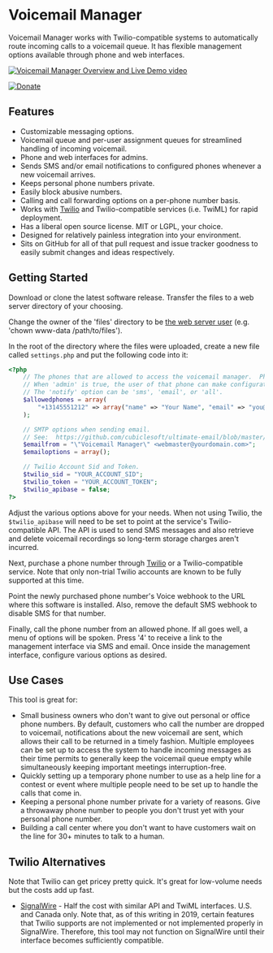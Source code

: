 Voicemail Manager
=================

Voicemail Manager works with Twilio-compatible systems to automatically route incoming calls to a voicemail queue.  It has flexible management options available through phone and web interfaces.

[![Voicemail Manager Overview and Live Demo video](https://user-images.githubusercontent.com/1432111/69885071-99082c00-1298-11ea-93e2-6e22433e5c98.png)](https://www.youtube.com/watch?v=Mo4lb8RusE4 "Voicemail Manager Overview and Live Demo")

[![Donate](https://cubiclesoft.com/res/donate-shield.png)](https://cubiclesoft.com/donate/)

Features
--------

* Customizable messaging options.
* Voicemail queue and per-user assignment queues for streamlined handling of incoming voicemail.
* Phone and web interfaces for admins.
* Sends SMS and/or email notifications to configured phones whenever a new voicemail arrives.
* Keeps personal phone numbers private.
* Easily block abusive numbers.
* Calling and call forwarding options on a per-phone number basis.
* Works with [Twilio](https://www.twilio.com/) and Twilio-compatible services (i.e. TwiML) for rapid deployment.
* Has a liberal open source license.  MIT or LGPL, your choice.
* Designed for relatively painless integration into your environment.
* Sits on GitHub for all of that pull request and issue tracker goodness to easily submit changes and ideas respectively.

Getting Started
---------------

Download or clone the latest software release.  Transfer the files to a web server directory of your choosing.

Change the owner of the 'files' directory to be [the web server user](https://cubicspot.blogspot.com/2017/05/secure-web-server-permissions-that-just.html) (e.g. 'chown www-data /path/to/files').

In the root of the directory where the files were uploaded, create a new file called `settings.php` and put the following code into it:

```php
<?php
	// The phones that are allowed to access the voicemail manager.  Phone numbers must be in E.164 format.
	// When 'admin' is true, the user of that phone can make configuration changes in the web interface.
	// The 'notify' option can be 'sms', 'email', or 'all'.
	$allowedphones = array(
		"+13145551212" => array("name" => "Your Name", "email" => "you@yourdomain.com", "admin" => true, "notify" => "all"),
	);

	// SMTP options when sending email.
	// See:  https://github.com/cubiclesoft/ultimate-email/blob/master/docs/smtp.md
	$emailfrom = "\"Voicemail Manager\" <webmaster@yourdomain.com>";
	$emailoptions = array();

	// Twilio Account Sid and Token.
	$twilio_sid = "YOUR_ACCOUNT_SID";
	$twilio_token = "YOUR_ACCOUNT_TOKEN";
	$twilio_apibase = false;
?>
```

Adjust the various options above for your needs.  When not using Twilio, the `$twilio_apibase` will need to be set to point at the service's Twilio-compatible API.  The API is used to send SMS messages and also retrieve and delete voicemail recordings so long-term storage charges aren't incurred.

Next, purchase a phone number through [Twilio](https://www.twilio.com/) or a Twilio-compatible service.  Note that only non-trial Twilio accounts are known to be fully supported at this time.

Point the newly purchased phone number's Voice webhook to the URL where this software is installed.  Also, remove the default SMS webhook to disable SMS for that number.

Finally, call the phone number from an allowed phone.  If all goes well, a menu of options will be spoken.  Press '4' to receive a link to the management interface via SMS and email.  Once inside the management interface, configure various options as desired.

Use Cases
---------

This tool is great for:

* Small business owners who don't want to give out personal or office phone numbers.  By default, customers who call the number are dropped to voicemail, notifications about the new voicemail are sent, which allows their call to be returned in a timely fashion.  Multiple employees can be set up to access the system to handle incoming messages as their time permits to generally keep the voicemail queue empty while simultaneously keeping important meetings interruption-free.
* Quickly setting up a temporary phone number to use as a help line for a contest or event where multiple people need to be set up to handle the calls that come in.
* Keeping a personal phone number private for a variety of reasons.  Give a throwaway phone number to people you don't trust yet with your personal phone number.
* Building a call center where you don't want to have customers wait on the line for 30+ minutes to talk to a human.

Twilio Alternatives
-------------------

Note that Twilio can get pricey pretty quick.  It's great for low-volume needs but the costs add up fast.

* [SignalWire](https://signalwire.com/) - Half the cost with similar API and TwiML interfaces.  U.S. and Canada only.  Note that, as of this writing in 2019, certain features that Twilio supports are not implemented or not implemented properly in SignalWire.  Therefore, this tool may not function on SignalWire until their interface becomes sufficiently compatible.
